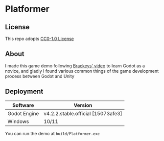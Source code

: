 # Platformer

## License
This repo adopts [CC0-1.0 License](https://creativecommons.org/publicdomain/zero/1.0/legalcode.zh-hans)

## About
I made this game demo following [Brackeys' video](https://youtu.be/LOhfqjmasi0?si=y7CrPv4kJvPz9K-_) to learn Godot as a novice, and gladly I found various common things of the game development process between Godot and Unity

## Deployment
|Software|Version|
|---|---|
|Godot Engine|v4.2.2.stable.official [15073afe3]|
|Windows|10/11|

You can run the demo at `build/Platformer.exe`